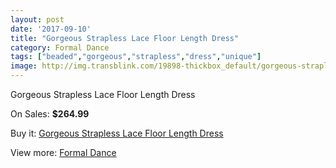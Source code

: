 ```yaml
---
layout: post
date: '2017-09-10'
title: "Gorgeous Strapless Lace Floor Length Dress"
category: Formal Dance
tags: ["beaded","gorgeous","strapless","dress","unique"]
image: http://img.transblink.com/19898-thickbox_default/gorgeous-strapless-lace-floor-length-dress.jpg
---
```

Gorgeous Strapless Lace Floor Length Dress

On Sales: **$264.99**
<a href="https://www.transblink.com/en/formal-dance/6264-gorgeous-strapless-lace-floor-length-dress.html"><amp-img layout="responsive" width="600" height="600" src="//img.transblink.com/19898-thickbox_default/gorgeous-strapless-lace-floor-length-dress.jpg" alt="Gorgeous Strapless Lace Floor Length Dress 0" /></a>
<a href="https://www.transblink.com/en/formal-dance/6264-gorgeous-strapless-lace-floor-length-dress.html"><amp-img layout="responsive" width="600" height="600" src="//img.transblink.com/19900-thickbox_default/gorgeous-strapless-lace-floor-length-dress.jpg" alt="Gorgeous Strapless Lace Floor Length Dress 1" /></a>
<a href="https://www.transblink.com/en/formal-dance/6264-gorgeous-strapless-lace-floor-length-dress.html"><amp-img layout="responsive" width="600" height="600" src="//img.transblink.com/19899-thickbox_default/gorgeous-strapless-lace-floor-length-dress.jpg" alt="Gorgeous Strapless Lace Floor Length Dress 2" /></a>

Buy it: [Gorgeous Strapless Lace Floor Length Dress](https://www.transblink.com/en/formal-dance/6264-gorgeous-strapless-lace-floor-length-dress.html "Gorgeous Strapless Lace Floor Length Dress")

View more: [Formal Dance](https://www.transblink.com/en/6-formal-dance "Formal Dance")